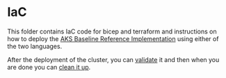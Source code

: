 # IaC
This folder contains IaC code for bicep and terraform and instructions on how to deploy the [AKS Baseline Reference Implementation](https://github.com/mspnp/aks-baseline) using either of the two languages.

After the deployment of the cluster, you can [validate](https://github.com/mspnp/aks-baseline/blob/main/11-validation.md) it and then when you are done you can [clean it up](https://github.com/mspnp/aks-baseline/blob/main/12-cleanup.md).

